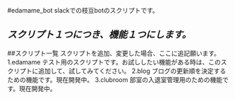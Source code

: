 #edamame_bot
slackでの枝豆botのスクリプトです。

_スクリプト１つにつき、機能１つにします。_
------
##スクリプト一覧
スクリプトを追加、変更した場合、ここに追記願います。
  1.edamame
 テスト用のスクリプトです。お試ししたい機能がある時は、このスクリプトに追加して、試してみてください。
  2.blog
 ブログの更新順を決定するための機能です。現在開発中。
  3.clubroom
 部室の入退室管理用のための機能です。現在開発中。
